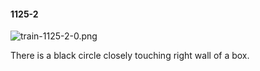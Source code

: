 #### 1125-2
![train-1125-2-0.png](https://github.com/lil-lab/nlvr/raw/master/nlvr/train/images/16/train-1125-2-0.png "train-1125-2-0.png")

There is a black circle closely touching right wall of a box.